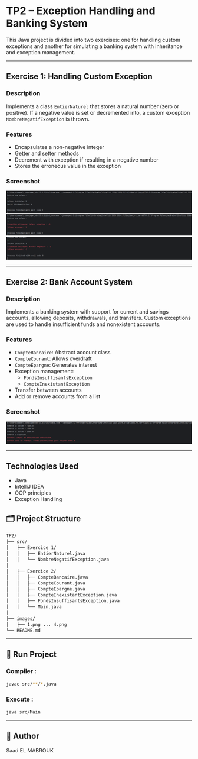 # TP2 – Exception Handling and Banking System

This Java project is divided into two exercises: one for handling custom exceptions and another for simulating a banking system with inheritance and exception management.

---

## Exercise 1: Handling Custom Exception

### Description
Implements a class `EntierNaturel` that stores a natural number (zero or positive). If a negative value is set or decremented into, a custom exception `NombreNegatifException` is thrown.

### Features

- Encapsulates a non-negative integer
- Getter and setter methods
- Decrement with exception if resulting in a negative number
- Stores the erroneous value in the exception

### Screenshot
![EntierNaturel Run](images/1.png)
![Negative Value](images/2.png)
![Null Value](images/3.png)

---

## Exercise 2: Bank Account System

### Description
Implements a banking system with support for current and savings accounts, allowing deposits, withdrawals, and transfers. Custom exceptions are used to handle insufficient funds and nonexistent accounts.

### Features

- `CompteBancaire`: Abstract account class
- `CompteCourant`: Allows overdraft
- `CompteEpargne`: Generates interest
- Exception management:
  - `FondsInsuffisantsException`
  - `CompteInexistantException`
- Transfer between accounts
- Add or remove accounts from a list

### Screenshot

![Exception Cases](images/4.png)

---

## Technologies Used

- Java
- IntelliJ IDEA
- OOP principles
- Exception Handling

## 🗂️ Project Structure

```
TP2/
├── src/
│   ├── Exercice 1/
│   │   ├── EntierNaturel.java
│   │   └── NombreNegatifException.java
│
│   ├── Exercice 2/
│   │   ├── CompteBancaire.java
│   │   ├── CompteCourant.java
│   │   ├── CompteEpargne.java
│   │   ├── CompteInexistantException.java
│   │   ├── FondsInsuffisantsException.java
│   │   └── Main.java
│
├── images/
│   ├── 1.png ... 4.png
└── README.md
```

---

## 🚀 Run Project

### Compiler :
```bash
javac src/**/*.java
```

### Execute :
```bash
java src/Main
```

---

## 👤 Author

Saad EL MABROUK
